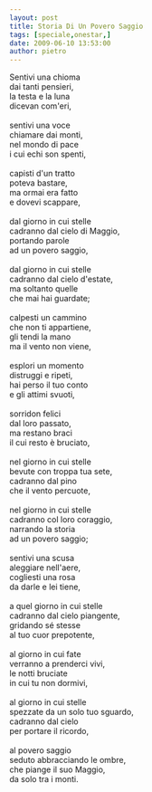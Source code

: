 ```yaml
---
layout: post
title: Storia Di Un Povero Saggio
tags: [speciale,onestar,]
date: 2009-06-10 13:53:00
author: pietro
---
```

Sentivi una chioma<br/>dai tanti pensieri,<br/>la testa e la luna<br/>dicevan com'eri,<br/><br/>sentivi una voce<br/>chiamare dai monti,<br/>nel mondo di pace<br/>i cui echi son spenti,<br/><br/>capisti d'un tratto<br/>poteva bastare,<br/>ma ormai era fatto<br/>e dovevi scappare,<br/><br/>dal giorno in cui stelle<br/>cadranno dal cielo di Maggio,<br/>portando parole<br/>ad un povero saggio,<br/><br/>dal giorno in cui stelle<br/>cadranno dal cielo d'estate,<br/>ma soltanto quelle<br/>che mai hai guardate;<br/><br/>calpesti un cammino<br/>che non ti appartiene,<br/>gli tendi la mano<br/>ma il vento non viene,<br/><br/>esplori un momento<br/>distruggi e ripeti,<br/>hai perso il tuo conto<br/>e gli attimi svuoti,<br/><br/>sorridon felici<br/>dal loro passato,<br/>ma restano braci<br/>il cui resto è bruciato,<br/><br/>nel giorno in cui stelle<br/>bevute con troppa tua sete,<br/>cadranno dal pino<br/>che il vento percuote,<br/><br/>nel giorno in cui stelle<br/>cadranno col loro coraggio,<br/>narrando la storia<br/>ad un povero saggio;<br/><br/>sentivi una scusa<br/>aleggiare nell'aere,<br/>cogliesti una rosa<br/>da darle e lei tiene,<br/><br/>a quel giorno in cui stelle<br/>cadranno dal cielo piangente,<br/>gridando sé stesse<br/>al tuo cuor prepotente,<br/><br/>al giorno in cui fate<br/>verranno a prenderci vivi,<br/>le notti bruciate<br/>in cui tu non dormivi,<br/><br/>al giorno in cui stelle<br/>spezzate da un solo tuo sguardo,<br/>cadranno dal cielo<br/>per portare il ricordo,<br/><br/>al povero saggio<br/>seduto abbracciando le ombre,<br/>che piange il suo Maggio,<br/>da solo tra i monti.
